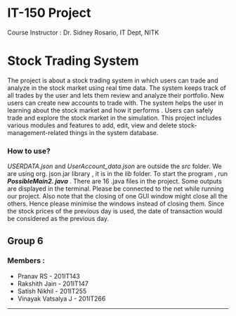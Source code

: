 # IT-150 Project
Course Instructor : Dr. Sidney  Rosario, IT Dept, NITK

# Stock Trading System

The project is about a stock trading system in which users can trade and analyze in the stock market using real time data. The system keeps track of all trades by the user and lets them review and analyze  their portfolio. New users can create new accounts to trade with. The system helps the user in learning about the stock market and how it performs . Users can safely trade and explore the stock market in the simulation.  This project includes various modules and features to add, edit, view and delete stock-management-related things in the system database.

### How to use?
*USERDATA.json* and *UserAccount_data.json* are outside the *src* folder. We are using org.
json.jar library , it is in the *lib* folder. To start the program , run ***PossibleMain2.
java*** . There are 16 .java files in the project. Some outputs are displayed in the 
terminal. Please be connected to the net while running our project. Also note that the 
closing of one GUI window might close all the others. Hence please minimise the windows 
instead of closing them. Since the stock prices of the previous day is used, the date of 
transaction would be considered as the previous day.



## Group 6

### Members :

- Pranav RS                -  201IT143
- Rakshith Jain            - 201IT147
- Satish Nikhil            - 201IT255
- Vinayak Vatsalya J   - 201IT266

---

